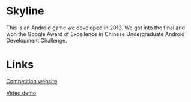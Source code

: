 # Skyline

This is an Android game we developed in 2013. We got into the final and won the Google Award of Excellence in Chinese Undergraduate Android Development Challenge. 

[](/img/Skyline.png)

# Links
[Competition website](http://www.google.cn/university/androidchallenge/2013/index.html)

[Video demo](https://www.youtube.com/watch?v=NgCPRy1-j3A&feature=youtu.be)


